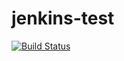 # jenkins-test
[![Build Status](https://b583-197-55-77-211.eu.ngrok.io/job/new-git-trigger/buildStatus/icon?job=new-git-trigger)](https://b583-197-55-77-211.eu.ngrok.io/job/new-git-trigger/job/new-git-trigger/)
